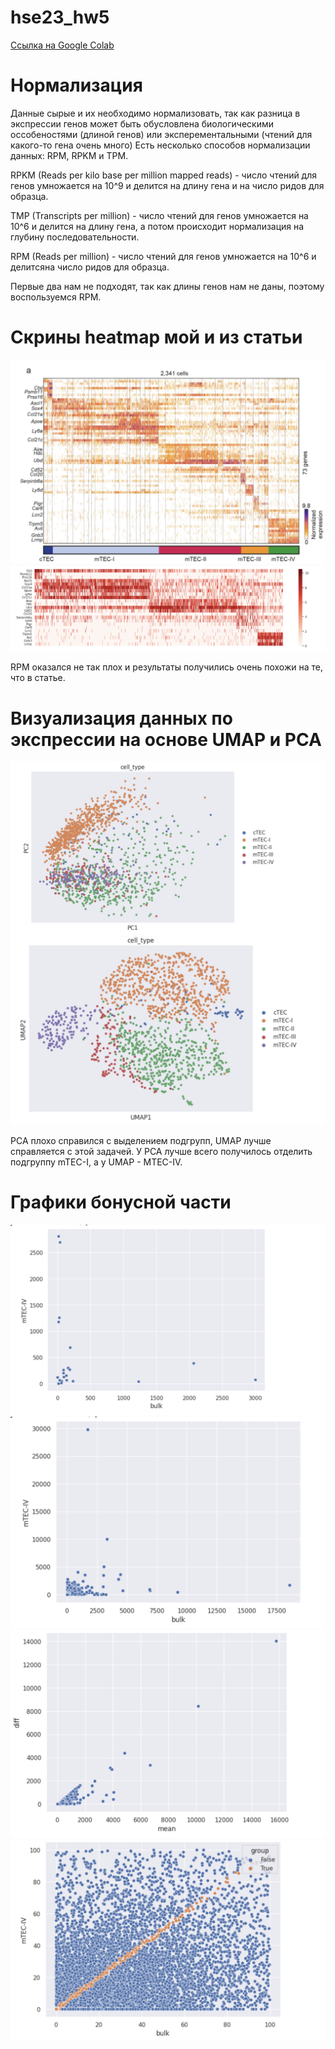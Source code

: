 # hse23_hw5
  
[Ссылка на Google Colab](https://colab.research.google.com/drive/1z6CV_MombkBE7I1q3H6WMxAI7AAlkE-h?usp=sharing)

# Нормализация

Данные сырые и их необходимо нормализовать, так как разница в экспрессии генов может быть обусловлена биологическими оссобеностями (длиной генов) или эксперементальными (чтений для какого-то гена очень много) Есть несколько способов нормализации данных: RPM, RPKM и TPM. 

RPKM (Reads per kilo base per million mapped reads) - число чтений для генов умножается на 10^9 и делится на длину гена и на число ридов для образца.

TMP (Transcripts per million) - число чтений для генов умножается на 10^6 и делится на длину гена, а потом происходит нормализация на глубину последовательности.

RPM (Reads per million) - число чтений для генов умножается на 10^6 и делитсяна число ридов для образца.

Первые два нам не подходят, так как длины генов нам не даны, поэтому воспользуемся RPM.

# Скрины heatmap мой и из статьи

![image](https://github.com/prayforanya/hse23_hw5/blob/main/images/experiment.png)
![image](https://github.com/prayforanya/hse23_hw5/blob/main/images/my.png)

RPM оказался не так плох и результаты получились очень похожи на те, что в статье.
# Визуализация данных по экспрессии на основе UMAP и PCA
![image](https://github.com/prayforanya/hse23_hw5/blob/main/images/pca.png)
![image](https://github.com/prayforanya/hse23_hw5/blob/main/images/umap.png)

PCA плохо справился с выделением подгрупп, UMAP лучше справляется с этой задачей. У PCA лучше всего получилось отделить подгруппу mTEC-I, а у UMAP - MTEC-IV.

# Графики бонусной части

![image](https://github.com/prayforanya/hse23_hw5/blob/main/images/markers.png)
![image](https://github.com/prayforanya/hse23_hw5/blob/main/images/all.png)
![image](https://github.com/prayforanya/hse23_hw5/blob/main/images/diff_mean.png)
![image](https://github.com/prayforanya/hse23_hw5/blob/main/images/by_groups.png)
